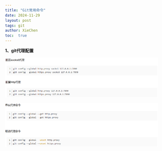 ```yaml
---
title: "Git常用命令"
date: 2024-11-29
layout: post
tags: git
author: XieChen
toc:  true
---
```


**1、git代理配置**

![image-20241130154738335](https://raw.githubusercontent.com/AKA-PoetCoder-XC/xc-blog/main/img/image-20241130154738335.png)

![image-20241130154958355](https://raw.githubusercontent.com/AKA-PoetCoder-XC/xc-blog/main/img/image-20241130154958355.png)